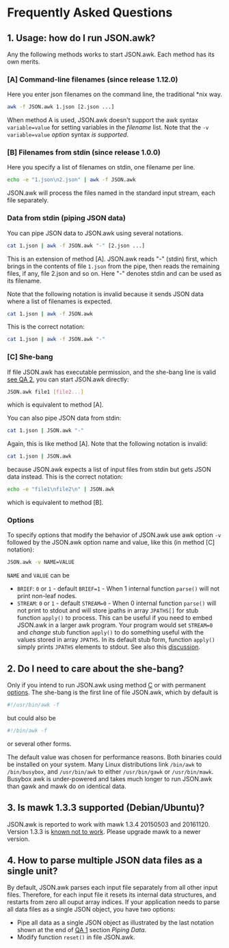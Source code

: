 # Frequently Asked Questions

<a name="1"></a>
## 1. Usage: how do I run JSON.awk?

Any the following methods works to start JSON.awk. Each method has its own
merits.

### [A] Command-line filenames (since release 1.12.0)

Here you enter json filenames on the command line, the traditional \*nix way.

```sh
awk -f JSON.awk 1.json [2.json ...]
```

When method A is used, JSON.awk doesn't support the awk syntax `variable=value`
for setting variables in the _filename_ list.  Note that the `-v
variable=value` _option_ syntax _is supported_.

### [B] Filenames from stdin (since release 1.0.0)

Here you specify a list of filenames on stdin, one filename per line.

```sh
echo -e "1.json\n2.json" | awk -f JSON.awk
```

JSON.awk will process the files named in the standard input stream, each file
separately.

<a name="1-pipe"></a>
### Data from stdin (piping JSON data)

You can pipe JSON data to JSON.awk using several notations.

```sh
cat 1.json | awk -f JSON.awk "-" [2.json ...]
```

This is an extension of method [A].  JSON.awk reads "-" (stdin) first, which
brings in the contents of file `1.json` from the pipe, then reads the remaining
files, if any, file 2.json and so on. Here "-" denotes stdin and can be used as
its filename.

Note that the following notation is invalid because it sends JSON
data where a list of filenames is expected.

```sh
cat 1.json | awk -f JSON.awk
```

This is the correct notation:

```sh
cat 1.json | awk -f JSON.awk "-"
```

<a name="1-C"></a>
### [C] She-bang

If file JSON.awk has executable permission, and the she-bang line is valid
[see QA 2](#2), you can start JSON.awk directly:

```sh
JSON.awk file1 [file2...]
```

which is equivalent to method [A].

You can also pipe JSON data from stdin:

```sh
cat 1.json | JSON.awk "-"
```

Again, this is like method [A]. Note that the following notation is
invalid:

```sh
cat 1.json | JSON.awk
```

because JSON.awk expects a list of input files from stdin but gets JSON
data instead. This is the correct notation:

```sh
echo -e "file1\nfile2\n" | JSON.awk
```

which is equivalent to method [B].

<a name="1-options"></a>
### Options

To specify options that modify the behavior of JSON.awk use awk option `-v`
followed by the JSON.awk option name and value, like this (in method [C]
notation):

```sh
JSON.awk -v NAME=VALUE
```

`NAME` and `VALUE` can be

* `BRIEF`: `0` or `1` - default `BRIEF=1` - When 1 internal function `parse()`
  will not print non-leaf nodes.
* `STREAM`: `0` or `1` - default `STREAM=0` - When 0 internal function
  `parse()` will not print to stdout and will store jpaths in array `JPATHS[]`
  for stub function `apply()` to process. This can be useful if you need to embed
  JSON.awk in a larger awk program. Your program would set `STREAM=0` and
  _change_ stub function `apply()` to do something useful with the values stored
  in array `JPATHS`. In its default stub form, function `apply()` simply prints
  `JPATHS` elements to stdout. See also this
  [discussion](https://github.com/step-/JSON.awk/pull/11).

<a name="2"></a>
## 2. Do I need to care about the she-bang?

Only if you intend to run JSON.awk using method [C](#1-C) or with permanent
[options](#1-options).
The she-bang is the first line of file JSON.awk, which by default is

```sh
#!/usr/bin/awk -f
```

but could also be

```sh
#!/bin/awk -f
```

or several other forms.

The default value was chosen for performance reasons.  Both binaries could be
installed on your system.  Many Linux distributions link `/bin/awk` to
`/bin/busybox`, and `/usr/bin/awk` to either `/usr/bin/gawk` or
`/usr/bin/mawk`.  Busybox awk is under-powered and takes much longer to run
JSON.awk than gawk and mawk do on identical data.

<a name="3"></a>
## 3. Is mawk 1.3.3 supported (Debian/Ubuntu)?

JSON.awk is reported to work with mawk 1.3.4 20150503 and 20161120.
Version 1.3.3 is [known not to work](http://github.com/step-/JSON.awk/issues/6).
Please upgrade mawk to a newer version.

<a name="4"></a>
## 4. How to parse multiple JSON data files as a single unit?

By default, JSON.awk parses each input file separately from all other input
files.  Therefore, for each input file it resets its internal data structures,
and restarts from zero all ouput array indices.  If your application needs to
parse all data files as a single JSON object, you have two options:
* Pipe all data as a single JSON object as illustrated by the last notation
  shown at the end of [QA 1](#1) section *Piping Data*.
* Modify function `reset()` in file JSON.awk. 

